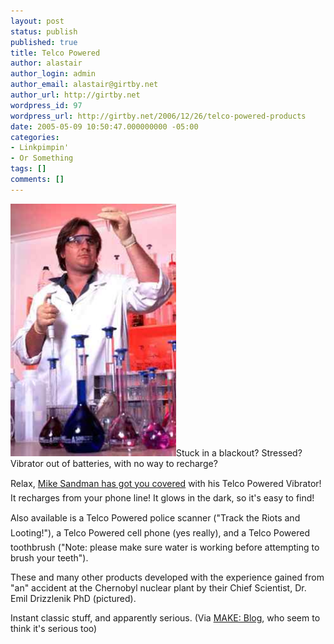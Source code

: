 ```yaml
---
layout: post
status: publish
published: true
title: Telco Powered
author: alastair
author_login: admin
author_email: alastair@girtby.net
author_url: http://girtby.net
wordpress_id: 97
wordpress_url: http://girtby.net/2006/12/26/telco-powered-products
date: 2005-05-09 10:50:47.000000000 -05:00
categories:
- Linkpimpin'
- Or Something
tags: []
comments: []
---
```

<img src="/images/drizzle.jpg" height="404" width="265" alt="Dr. Emil Drizzlenik PhD" class="lede"/>Stuck in a blackout? Stressed? Vibrator out of batteries, with no way to recharge?

Relax, [Mike Sandman has got you covered](http://www.sandman.com/telco.html) with his Telco Powered&#153; Vibrator! It recharges from your phone line! It glows in the dark, so it's easy to find!

Also available is a Telco Powered&#153; police scanner ("Track the Riots and Looting!"), a Telco Powered&#153; cell phone (yes really), and a Telco Powered&#153; toothbrush ("Note: please make sure water is working before attempting to brush your teeth").

These and many other products developed with the experience gained from "an" accident at the Chernobyl nuclear plant by their Chief Scientist, Dr. Emil Drizzlenik PhD (pictured).

Instant classic stuff, and apparently serious. (Via [MAKE: Blog](http://www.makezine.com/blog/archive/2005/05/telco_powered_p.html), who seem to think it's serious too)
